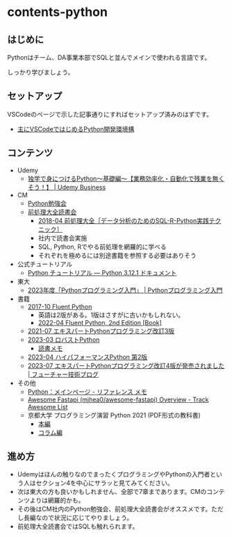 # contents-python

## はじめに

Pythonはチーム、DA事業本部でSQLと並んでメインで使われる言語です。

しっかり学びましょう。

## セットアップ

VSCodeのページで示した記事通りにすればセットアップ済みのはずです。

- [主にVSCodeではじめるPython開発環境構](https://dev.classmethod.jp/articles/python-vscode-plugin/)

## コンテンツ

- Udemy
  - [独学で身につけるPython〜基礎編〜【業務効率化・自動化で残業を無くそう！】 | Udemy Business](https://classmethodjp.udemy.com/course/python-kaizen/)
- CM
  - [Python勉強会](https://www.notion.so/Python-39f853fa8a5144e79bb0f9b5b2e01a1e?pvs=21)
  - [前処理大全読書会](https://www.notion.so/3f90d04f1c4142c793052c5d5200fd8c?pvs=21)
    - [2018-04 前処理大全［データ分析のためのSQL-R-Python実践テクニック］](https://gihyo.jp/book/2018/978-4-7741-9647-3)
    - 社内で読書会実施
    - SQL, Python, Rでやる前処理を網羅的に学べる
    - それぞれを極めるには別途書籍を参照する必要はありそう
- 公式チュートリアル
  - [Python チュートリアル — Python 3.12.1 ドキュメント](https://docs.python.org/ja/3/tutorial/)
- 東大
  - [2023年度「Pythonプログラミング入門」 | Pythonプログラミング入門](https://utokyo-ipp.github.io/course/)
- 書籍
  - [2017-10 Fluent Python](https://www.oreilly.co.jp/books/9784873118178/)
    - 英語は2版がある。1版はさすがに古いかもしれない。
    - [2022-04 Fluent Python, 2nd Edition [Book]](https://www.oreilly.com/library/view/fluent-python-2nd/9781492056348)
  - [2021-07 エキスパートPythonプログラミング改訂3版](https://tatsu-zine.com/books/expert-python-programming-3ed)
  - [2023-03 ロバストPython](https://www.oreilly.co.jp//books/9784814400171/)
    - [読書メモ](../book/2023-03-25_robust-python.md)
  - [2023-04 ハイパフォーマンスPython 第2版](https://www.oreilly.co.jp/blog/2023/03/1990_high_performance_python_2e.html)
  - [2023-07 エキスパートPythonプログラミング改訂4版が発売されました | フューチャー技術ブログ](https://future-architect.github.io/articles/20230727a/)
- その他
  - [Python：メインページ - リファレンス メモ](https://cercopes-z.com/Python/index.html)
  - [Awesome Fastapi (mjhea0/awesome-fastapi) Overview - Track Awesome List](https://www.trackawesomelist.com/mjhea0/awesome-fastapi/readme/)
  - 京都大学 プログラミング演習 Python 2021 (PDF形式の教科書)
    - [本編](https://repository.kulib.kyoto-u.ac.jp/dspace/bitstream/2433/265459/1/Version2021_10_08_01.pdf)
    - [コラム編](https://repository.kulib.kyoto-u.ac.jp/dspace/bitstream/2433/265459/2/Version2021_10_08_02.pdf)

## 進め方

- Udemyはほんの触りなのでまったくプログラミングやPythonの入門者という人はセクション4を中心にサラッと見てみてください。
- 次は東大の方も良いかもしれません、全部で7章まであります。CMのコンテンツよりは網羅的かも。
- その後はCM社内のPython勉強会、前処理大全読書会がオススメです。ただし長編なので状況に応じてやりましょう。
- 前処理大全読書会ではSQLも触れられます。
